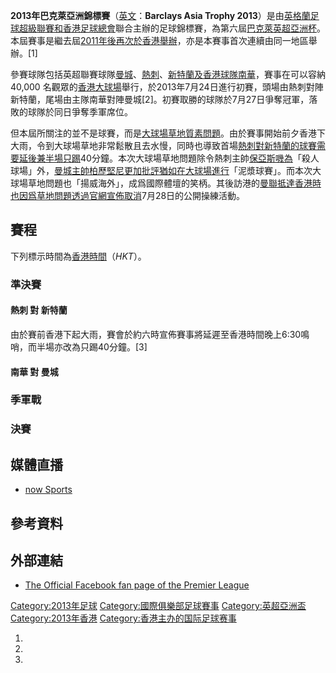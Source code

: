 **2013年巴克萊亞洲錦標賽**（[英文](https://zh.wikipedia.org/wiki/英文 "wikilink")：**Barclays Asia Trophy 2013**）是由[英格蘭足球超級聯賽和](https://zh.wikipedia.org/wiki/英格蘭足球超級聯賽 "wikilink")[香港足球總會](../Page/香港足球總會.md "wikilink")聯合主辦的足球錦標賽，為第六屆[巴克萊英超亞洲杯](https://zh.wikipedia.org/wiki/巴克萊英超亞洲杯 "wikilink")。本屆賽事是繼去屆[2011年後再次於香港舉辦](../Page/2011年巴克萊亞洲錦標賽.md "wikilink")，亦是本賽事首次連續由同一地區舉辦。\[1\]

參賽球隊包括英超聯賽球隊[曼城](../Page/曼彻斯特城足球俱乐部.md "wikilink")、[熱刺](https://zh.wikipedia.org/wiki/托特纳姆热刺足球俱乐部 "wikilink")、[新特蘭及香港球隊](https://zh.wikipedia.org/wiki/桑德兰足球俱乐部 "wikilink")[南華](https://zh.wikipedia.org/wiki/南華足球隊 "wikilink")，賽事在可以容納 40,000 名觀眾的[香港大球場](../Page/香港大球場.md "wikilink")舉行，於2013年7月24日進行初賽，頭場由熱刺對陣新特蘭，尾場由主隊南華對陣曼城\[2\]。初賽取勝的球隊於7月27日爭奪冠軍，落敗的球隊於同日爭奪季軍席位。

但本屆所關注的並不是球賽，而是[大球場草地質素問題](../Page/香港大球場.md "wikilink")。由於賽事開始前夕香港下大雨，令到大球場草地非常鬆散且去水慢，同時也導致首場[熱刺對](https://zh.wikipedia.org/wiki/托特納姆熱刺足球俱樂部 "wikilink")[新特蘭的球賽需要延後兼半場只踢](https://zh.wikipedia.org/wiki/桑德蘭足球俱樂部 "wikilink")40分鐘。本次大球場草地問題除令熱刺主帥[保亞斯嘰為](../Page/安德烈·維拉斯-波亞斯.md "wikilink")「殺人球場」外，[曼城主帥](https://zh.wikipedia.org/wiki/曼城 "wikilink")[柏歷堅尼更加批評猶如在大球場進行](../Page/曼努埃尔·佩莱格里尼.md "wikilink")「泥漿球賽」。而本次大球場草地問題也「揚威海外」，成爲國際體壇的笑柄。其後訪港的[曼聯抵達香港時也因爲草地問題透過官網宣佈取消](https://zh.wikipedia.org/wiki/曼聯 "wikilink")7月28日的公開操練活動。

## 賽程

下列標示時間為[香港時間](../Page/香港時間.md "wikilink")（*HKT*）。

### 準決賽

#### 熱刺 對 新特蘭

由於賽前香港下起大雨，賽會於約六時宣佈賽事將延遲至香港時間晚上6:30鳴哨，而半場亦改為只踢40分鐘。\[3\]

#### 南華 對 曼城

### 季軍戰

### 決賽

## 媒體直播

  - [now Sports](https://zh.wikipedia.org/wiki/now寬頻電視體育平台#now_Sports "wikilink")

## 參考資料

## 外部連結

  - [The Official Facebook fan page of the Premier League](https://www.facebook.com/premierleague)

[Category:2013年足球](https://zh.wikipedia.org/wiki/Category:2013年足球 "wikilink") [Category:國際俱樂部足球賽事](https://zh.wikipedia.org/wiki/Category:國際俱樂部足球賽事 "wikilink") [Category:英超亞洲盃](https://zh.wikipedia.org/wiki/Category:英超亞洲盃 "wikilink") [Category:2013年香港](https://zh.wikipedia.org/wiki/Category:2013年香港 "wikilink") [Category:香港主办的国际足球赛事](https://zh.wikipedia.org/wiki/Category:香港主办的国际足球赛事 "wikilink")

1.
2.
3.